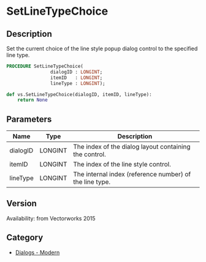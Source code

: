 # SetLineTypeChoice

## Description
Set the current choice of the line style popup dialog control to the specified line type.

```pascal
PROCEDURE SetLineTypeChoice(
				dialogID : LONGINT;
				itemID   : LONGINT;
				lineType : LONGINT);
```

```python
def vs.SetLineTypeChoice(dialogID, itemID, lineType):
    return None
```

## Parameters
|Name|Type|Description|
|---|---|---|
|dialogID|LONGINT|The index of the dialog layout containing the control.|
|itemID|LONGINT|The index of the line style control.|
|lineType|LONGINT|The internal index (reference number) of the line type.|

## Version
Availability: from Vectorworks 2015

## Category
* [Dialogs - Modern](../Categories/Dialogs%20-%20Modern.md)
